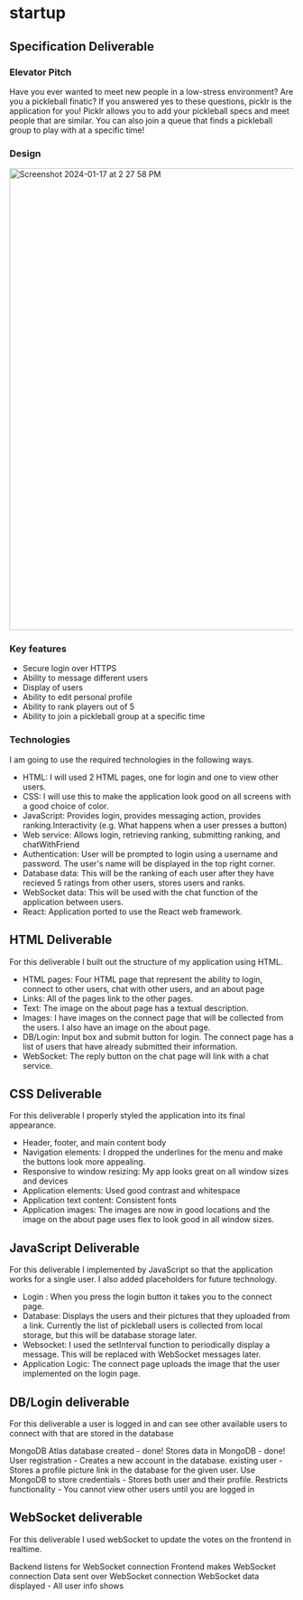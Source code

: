 # startup

## Specification Deliverable

### Elevator Pitch

Have you ever wanted to meet new people in a low-stress environment? Are you a pickleball finatic? If you answered yes to these questions, picklr is the application for you! Picklr allows you to add your pickleball specs and meet people that are similar. You can also join a queue that finds a pickleball group to play with at a specific time!

### Design
<img width="818" alt="Screenshot 2024-01-17 at 2 27 58 PM" src="https://github.com/allyyblack/startup/assets/144302508/fab698d5-af5a-4b84-adb5-949016f9ca12">

### Key features
- Secure login over HTTPS
- Ability to message different users
- Display of users
- Ability to edit personal profile
- Ability to rank players out of 5
- Ability to join a pickleball group at a specific time

### Technologies

I am going to use the required technologies in the following ways.
- HTML: I will used 2 HTML pages, one for login and one to view other users.
- CSS: I will use this to make the application look good on all screens with a good choice of color.
- JavaScript: Provides login, provides messaging action, provides ranking.Interactivity (e.g. What happens when a user presses a button)
- Web service: Allows login, retrieving ranking, submitting ranking, and chatWithFriend
- Authentication: User will be prompted to login using a username and password. The user's name will be displayed in the top right corner.
- Database data: This will be the ranking of each user after they have recieved 5 ratings from other users, stores users and ranks.
- WebSocket data: This will be used with the chat function of the application between users.
- React:  Application ported to use the React web framework.

## HTML Deliverable

For this deliverable I built out the structure of my application using HTML.

- HTML pages: Four HTML page that represent the ability to login, connect to other users, chat with other users, and an about page
- Links: All of the pages link to the other pages.
- Text: The image on the about page has a textual description.
- Images: I have images on the connect page that will be collected from the users. I also have an image on the about page. 
- DB/Login: Input box and submit button for login. The connect page has a list of users that have already submitted their information. 
- WebSocket: The reply button on the chat page will link with a chat service.

## CSS Deliverable

For this deliverable I properly styled the application into its final appearance.

- Header, footer, and main content body
- Navigation elements: I dropped the underlines for the menu and make the buttons look more appealing.
- Responsive to window resizing: My app looks great on all window sizes and devices
- Application elements: Used good contrast and whitespace
- Application text content: Consistent fonts
- Application images: The images are now in good locations and the image on the about page uses flex to look good in all window sizes. 

## JavaScript Deliverable

For this deliverable I implemented by JavaScript so that the application works for a single user. I also added placeholders for future technology.

- Login : When you press the login button it takes you to the connect page. 
- Database: Displays the users and their pictures that they uploaded from a link. Currently the list of pickleball users is collected from local storage, but this will be database storage later. 
- Websocket: I used the setInterval function to periodically display a message. This will be replaced with WebSocket messages later.
- Application Logic: The connect page uploads the image that the user implemented on the login page.

## DB/Login deliverable

For this deliverable a user is logged in and can see other available users to connect with that are stored in the database

 MongoDB Atlas database created - done!
 Stores data in MongoDB - done!
 User registration - Creates a new account in the database.
 existing user - Stores a profile picture link in the database for the given user.
 Use MongoDB to store credentials - Stores both user and their profile.
 Restricts functionality - You cannot view other users until you are logged in 

 ## WebSocket deliverable

For this deliverable I used webSocket to update the votes on the frontend in realtime.

 Backend listens for WebSocket connection 
 Frontend makes WebSocket connection 
 Data sent over WebSocket connection 
 WebSocket data displayed - All user info shows

